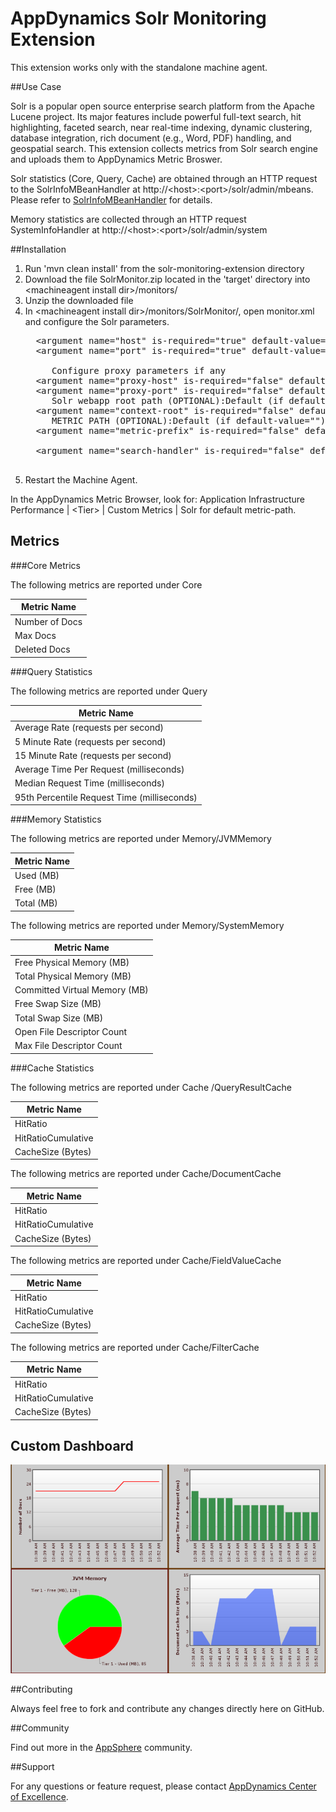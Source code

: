 # AppDynamics Solr Monitoring Extension

This extension works only with the standalone machine agent.

##Use Case

Solr is a popular open source enterprise search platform from the Apache Lucene project.
Its major features include powerful full-text search, hit highlighting, faceted search, near real-time indexing, dynamic clustering, database integration, rich document (e.g., Word, PDF) handling, and geospatial search.
This extension collects metrics from Solr search engine and uploads them to AppDynamics Metric Broswer.

Solr statistics (Core, Query, Cache) are obtained through an HTTP request to the SolrInfoMBeanHandler at http://\<host\>:\<port\>/solr/admin/mbeans. Please refer to [SolrInfoMBeanHandler](http://wiki.apache.org/solr/SystemInformationRequestHandlers) for details.

Memory statistics are collected through an HTTP request SystemInfoHandler at http://\<host\>:\<port\>/solr/admin/system

##Installation

1. Run 'mvn clean install' from the solr-monitoring-extension directory
2. Download the file SolrMonitor.zip located in the 'target' directory into \<machineagent install dir\>/monitors/
3. Unzip the downloaded file
4. In \<machineagent install dir\>/monitors/SolrMonitor/, open monitor.xml and configure the Solr parameters.
     <pre>
     &lt;argument name="host" is-required="true" default-value="localhost" /&gt;
     &lt;argument name="port" is-required="true" default-value="8983" /&gt;
			<!--  Optional Parameters -->
		Configure proxy parameters if any
     &lt;argument name="proxy-host" is-required="false" default-value="" /&gt;
     &lt;argument name="proxy-port" is-required="false" default-value="" /&gt;
		Solr webapp root path (OPTIONAL):Default (if default-value="") is /solr
     &lt;argument name="context-root" is-required="false" default-value="" /&gt;
		METRIC PATH (OPTIONAL):Default (if default-value="") is "Custom Metrics|Solr|"
     &lt;argument name="metric-prefix" is-required="false" default-value="" /&gt;
		<!-- Default is /select with Solr distribution -->
     &lt;argument name="search-handler" is-required="false" default-value=""/&gt;
     </pre>
5. Restart the Machine Agent.

In the AppDynamics Metric Browser, look for: Application Infrastructure Performance  | \<Tier\> | Custom Metrics | Solr for default metric-path.


## Metrics

###Core Metrics

The following metrics are reported under Core

| Metric Name 			|
|-------------------------------|
|Number of Docs			|
|Max Docs			|
|Deleted Docs			|


###Query Statistics

The following metrics are reported under Query

| Metric Name 			|
|-------------------------------|
|Average Rate (requests per second)		|
|5 Minute Rate (requests per second)		|
|15 Minute Rate (requests per second)		|
|Average Time Per Request (milliseconds)	|
|Median Request Time (milliseconds)		|
|95th Percentile Request Time (milliseconds)	|

###Memory Statistics

The following metrics are reported under Memory/JVMMemory

| Metric Name 			|
|-------------------------------|
|Used (MB)			|
|Free (MB)			|
|Total (MB)			|

The following metrics are reported under Memory/SystemMemory

| Metric Name 			|
|-------------------------------|
|Free Physical Memory (MB)	|
|Total Physical Memory (MB)	|
|Committed Virtual Memory (MB)	|
|Free Swap Size (MB)		|
|Total Swap Size (MB)		|
|Open File Descriptor Count	|
|Max File Descriptor Count	|

###Cache Statistics

The following metrics are reported under Cache /QueryResultCache

| Metric Name 			|
|-------------------------------|
|HitRatio			|
|HitRatioCumulative		|
|CacheSize (Bytes)		|

The following metrics are reported under Cache/DocumentCache

| Metric Name 			|
|-------------------------------|
|HitRatio			|
|HitRatioCumulative		| 
|CacheSize (Bytes)		|

The following metrics are reported under Cache/FieldValueCache

| Metric Name 			|
|-------------------------------|
|HitRatio			| 
|HitRatioCumulative		| 
|CacheSize (Bytes)		|

The following metrics are reported under Cache/FilterCache

| Metric Name 			|
|-------------------------------|
|HitRatio			| 
|HitRatioCumulative		| 
|CacheSize (Bytes)		|

## Custom Dashboard
![](https://github.com/Appdynamics/solr-monitoring-extension/raw/master/SolrDashboard.png)


##Contributing

Always feel free to fork and contribute any changes directly here on GitHub.

##Community

Find out more in the [AppSphere](http://appsphere.appdynamics.com/t5/AppDynamics-eXchange/Solr-Monitoring-Extension/idi-p/6887) community.

##Support

For any questions or feature request, please contact [AppDynamics Center of Excellence](mailto:ace-request@appdynamics.com).


